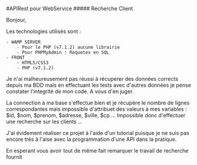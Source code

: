 #APIRest pour WebService ##### Recherche Client

Bonjour,

Les technologies utilisés sont :

    - WAMP SERVER
        - Pour le PHP (v7.1.2) aucune librairie
        - Pour PHPMyAdmin : Requetes en SQL
    - FRONT
        - HTML5/CSS3
        - PHP (v7.1.2)

Je n'ai malheureusement pas réussi à récuperer des données corrects depuis ma BDD mais en effectuant les tests avec d'autres données je pense constater l'integrité de mon code. A vous d'en juger.

La connection à ma base s'effectue bien et je récupère le nombre de lignes correspondantes mais impossible d'attribuet des valeurs à mes variables : $id, $nom, $prenom, $adresse, $ville, $cp ...
Impossible donc d'effectuer une recherche sur les clients ... 



J'ai évidement réaliser ce projet à l'aide d'un tutorial puisque je ne suis pas encore très à l'aise avec la programmation d'une API dans la pratique.

En esperant vous avoir tout de même fait remarquer le travail de recherche fournit